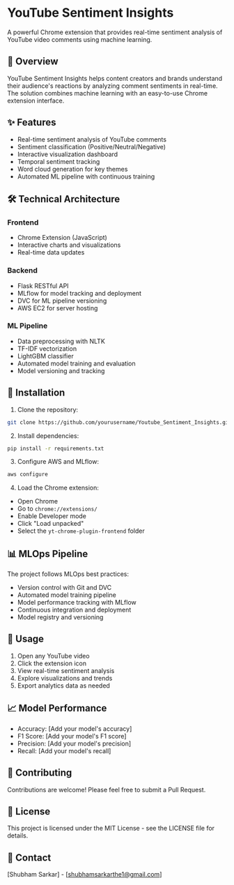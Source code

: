 # YouTube Sentiment Insights

A powerful Chrome extension that provides real-time sentiment analysis of YouTube video comments using machine learning.

## 🎯 Overview

YouTube Sentiment Insights helps content creators and brands understand their audience's reactions by analyzing comment sentiments in real-time. The solution combines machine learning with an easy-to-use Chrome extension interface.

## ✨ Features

- Real-time sentiment analysis of YouTube comments
- Sentiment classification (Positive/Neutral/Negative)
- Interactive visualization dashboard
- Temporal sentiment tracking
- Word cloud generation for key themes
- Automated ML pipeline with continuous training

## 🛠️ Technical Architecture

### Frontend
- Chrome Extension (JavaScript)
- Interactive charts and visualizations
- Real-time data updates

### Backend
- Flask RESTful API
- MLflow for model tracking and deployment
- DVC for ML pipeline versioning
- AWS EC2 for server hosting

### ML Pipeline
- Data preprocessing with NLTK
- TF-IDF vectorization
- LightGBM classifier
- Automated model training and evaluation
- Model versioning and tracking

## 🚀 Installation

1. Clone the repository:
```bash
git clone https://github.com/yourusername/Youtube_Sentiment_Insights.git
```

2. Install dependencies:
```bash
pip install -r requirements.txt
```

3. Configure AWS and MLflow:
```bash
aws configure
```

4. Load the Chrome extension:
- Open Chrome
- Go to `chrome://extensions/`
- Enable Developer mode
- Click "Load unpacked"
- Select the `yt-chrome-plugin-frontend` folder

## 📊 MLOps Pipeline

The project follows MLOps best practices:
- Version control with Git and DVC
- Automated model training pipeline
- Model performance tracking with MLflow
- Continuous integration and deployment
- Model registry and versioning

## 🔧 Usage

1. Open any YouTube video
2. Click the extension icon
3. View real-time sentiment analysis
4. Explore visualizations and trends
5. Export analytics data as needed

## 📈 Model Performance

- Accuracy: [Add your model's accuracy]
- F1 Score: [Add your model's F1 score]
- Precision: [Add your model's precision]
- Recall: [Add your model's recall]

## 🤝 Contributing

Contributions are welcome! Please feel free to submit a Pull Request.

## 📝 License

This project is licensed under the MIT License - see the LICENSE file for details.

## 📧 Contact

[Shubham Sarkar] - [shubhamsarkarthe1@gmail.com]
